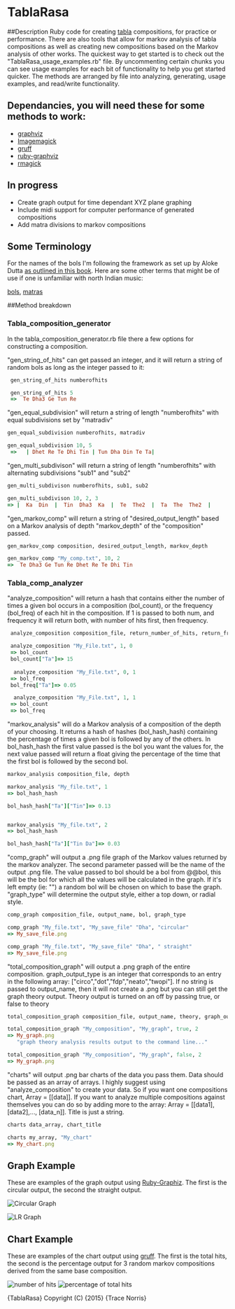 # TablaRasa
##Description
Ruby code for creating [tabla](http://en.wikipedia.org/wiki/Tabla) compositions, for practice or performance. There are also tools that allow for markov analysis of tabla compositions as well as creating new compositions based on the Markov analysis of other works. The quickest way to get started is to check out the "TablaRasa_usage_examples.rb" file. By uncommenting certain chunks you can see usage examples for each bit of functionality to help you get started quicker. The methods are arranged by file into analyzing, generating, usage examples, and read/write functionality.

## Dependancies, you will need these for some methods to work:
* [graphviz](http://www.graphviz.org/)
* [Imagemagick](http://www.imagemagick.org/)
* [gruff](https://github.com/topfunky/gruff)
* [ruby-graphviz](https://github.com/glejeune/Ruby-Graphviz/)
* [rmagick](https://github.com/rmagick/rmagick)

## In progress
* Create graph output for time dependant XYZ plane graphing
* Include midi support for computer performance of generated compositions
* Add matra divisions to markov compositions

## Some Terminology 
For the names of the bols I'm following the framework as set up by Aloke Dutta [as outlined in this book](http://www.alokedutta.com/product/tabla-lessons-and-practice/). Here are some other terms that might be of use if one is unfamiliar with north Indian music:

[bols](http://en.wikipedia.org/wiki/Bol_%28music%29),
[matras](http://en.wikipedia.org/wiki/Matra_(music))

##Method breakdown

### Tabla_composition_generator
In the tabla_composition_generator.rb file there a few options for constructing a composition.

"gen_string_of_hits" can get passed an integer, and it will return a string of random bols as long as the integer passed to it:
```Ruby
 gen_string_of_hits numberofhits

 gen_string_of_hits 5
 =>  Te Dha3 Ge Tun Re
 ```
 
"gen_equal_subdivision" will return a string of length "numberofhits" with equal subdivisions set by "matradiv" 
```Ruby
gen_equal_subdivision numberofhits, matradiv

gen_equal_subdivision 10, 5
 =>   | Dhet Re Te Dhi Tin | Tun Dha Din Te Ta|
 ```
 
 "gen_multi_subdivison" will return a string of length "numberofhits" with alternating subdivisions "sub1" and "sub2"
```Ruby
gen_multi_subdivison numberofhits, sub1, sub2

gen_multi_subdivison 10, 2, 3
=> |  Ka  Din  |  Tin  Dha3  Ka  |  Te  The2  |  Ta  The  The2  |
```

"gen_markov_comp" will return a string of "desired_output_length" based on a Markov analysis of depth "markov_depth" of the "composition" passed. 
```Ruby
gen_markov_comp composition, desired_output_length, markov_depth

gen_markov_comp "My_comp.txt", 10, 2
=>  Te Dha3 Ge Tun Re Dhet Re Te Dhi Tin
 ```
 
### Tabla_comp_analyzer
 
"analyze_composition" will return a hash that contains either the number of times a given bol occurs in a composition (bol_count), or the frequency (bol_freq) of each hit in the composition. If 1 is passed to both num, and frequency it will return both, with number of hits first, then frequency.
```Ruby
 analyze_composition composition_file, return_number_of_hits, return_frequency_of_hits 

 analyze_composition "My_File.txt", 1, 0 
 => bol_count
 bol_count["Ta"]=> 15
 
  analyze_composition "My_File.txt", 0, 1 
 => bol_freq
 bol_freq["Ta"]=> 0.05

  analyze_composition "My_File.txt", 1, 1 
 => bol_count
 => bol_freq
```

"markov_analysis" will do a Markov analysis of a composition of the depth of your choosing. It returns a hash of hashes (bol_hash_hash) containing the percentage of times a given bol is followed by any of the others. In bol_hash_hash the first value passed is the bol you want the values for, the next value passed will return a float giving the percentage of the time that the first bol is followed by the second bol.
```Ruby
markov_analysis composition_file, depth

markov_analysis "My_file.txt", 1
=> bol_hash_hash

bol_hash_hash["Ta"]["Tin"]=> 0.13


markov_analysis "My_file.txt", 2
=> bol_hash_hash

bol_hash_hash["Ta"]["Tin Da"]=> 0.03
```

"comp_graph" will output a .png file graph of the Markov values returned by the markov analyzer. The second parameter passed will be the name of the output .png file. The value passed to bol should be a bol from @@bol, this will be the bol for which all the values will be calculated in the graph. If it's left empty (ie: "") a random bol will be chosen on which to base the graph. "graph_type" will determine the output style, either a top down, or radial style.
```Ruby
comp_graph composition_file, output_name, bol, graph_type

comp_graph "My_file.txt", "My_save_file" "Dha", "circular"
=> My_save_file.png

comp_graph "My_file.txt", "My_save_file" "Dha", " straight"
=> My_save_file.png

```
"total_composition_graph" will output a .png graph of the entire composition. graph_output_type is an integer that corresponds to an entry in the following array: ["circo","dot","fdp","neato","twopi"]. If no string is passed to output_name, then it will not create a .png but you can still get the graph theory output. Theory output is turned on an off by passing true, or false to theory
```Ruby
total_composition_graph composition_file, output_name, theory, graph_output_type

total_composition_graph "My_composition", "My_graph", true, 2
=> My_graph.png
   "graph theory analysis results output to the command line..."

total_composition_graph "My_composition", "My_graph", false, 2
=> My_graph.png
```

"charts" will output .png bar charts of the data you pass them. Data should be passed as an array of arrays. I highly suggest using "analyze_composition" to create your data. So if you want one compositions chart, Array = [[data]]. If you want to analyze multiple compositions against themselves you can do so by adding more to the array:  Array = [[data1], [data2],..., [data_n]]. Title is just a string.
```Ruby
charts data_array, chart_title

charts my_array, "My_chart"
=> My_chart.png
```

## Graph Example
These are examples of the graph output using [Ruby-Graphiz](https://github.com/glejeune/Ruby-Graphviz/). The first is the circular output, the second the straight output.


![Circular Graph](http://i.imgur.com/jA39HaC.png "Circular Graph output Example")

![LR Graph](http://i.imgur.com/AuPdtFE.png "Left to right output Example")

## Chart Example
These are examples of the chart output using [gruff](https://github.com/topfunky/gruff). The first is the total hits, the second is the percentage output for 3 random markov compositions derived from the same base composition.

![number of hits](http://i.imgur.com/5vgPwmt.png "Number of hits")
![percentage of total hits](http://i.imgur.com/on5YbOB.png "Percentages of hits")

 {TablaRasa}
    Copyright (C) {2015}  {Trace Norris}
